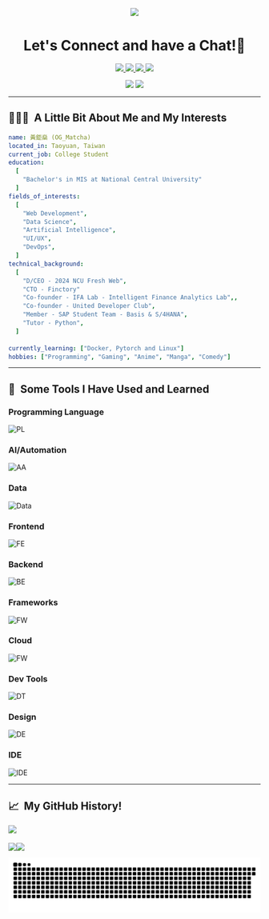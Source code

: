 <p align="center">
  <img src="https://capsule-render.vercel.app/api?type=waving&color=gradient&text=Hi!%20I'm%20OG_Matcha&height=100&section=header"/>
</p>

<h1 align="center">
  Let's Connect and have a Chat!💬
</h1>

<p align="center">
<a href="https://leetcode.com/OG_Matcha/">
  <img height="50" src="https://cdn.iconscout.com/icon/free/png-256/free-leetcode-3629476-3031539.png"/>
</a>
<a href="https://www.linkedin.com/in/ogmatcha/">
  <img height="50" src="https://user-images.githubusercontent.com/46517096/166973395-19676cd8-f8ec-4abf-83ff-da8243505b82.png"/>
</a>
<a href="https://www.facebook.com/littlejasonhuang/">
  <img height="50" src="https://i.pinimg.com/originals/d2/97/9b/d2979bd98ea37dd3ba4d31c20828ceed.png"/>
</a>
<a href="https://www.instagram.com/og_matcha/">
  <img height="50" src="https://user-images.githubusercontent.com/46517096/166974368-9798f39f-1f46-499c-b14e-81f0a3f83a06.png"/>
</a>
</p>

<p align="center">
<!--   <img height="250" src= "https://i.imgur.com/CLmQxbH.gif"> -->
  <img height="250" src= "https://i.imgur.com/CGEmcSN.gif">
  <img height="250" src= "https://github.com/OG-Matcha/OG-Matcha/assets/85878531/882e99ce-41ac-4a06-9a49-6d424b0f605b.gif">
</p>

---

<h2> 👨🏻‍💻 &nbsp;A Little Bit About Me and My Interests</h2>

```yaml
name: 黃鉅燊 (OG_Matcha)
located_in: Taoyuan, Taiwan
current_job: College Student
education:
  [
    "Bachelor's in MIS at National Central University"
  ]
fields_of_interests:
  [
    "Web Development",
    "Data Science",
    "Artificial Intelligence",
    "UI/UX",
    "DevOps",
  ]
technical_background:
  [
    "D/CEO - 2024 NCU Fresh Web",
    "CTO - Finctory"
    "Co-founder - IFA Lab - Intelligent Finance Analytics Lab",,
    "Co-founder - United Developer Club",
    "Member - SAP Student Team - Basis & S/4HANA",
    "Tutor - Python",
  ]
  
currently_learning: ["Docker, Pytorch and Linux"]
hobbies: ["Programming", "Gaming", "Anime", "Manga", "Comedy"]
```
  
---
  
<h2> 🚀 &nbsp;Some Tools I Have Used and Learned</h2>

<h3>Programming Language</h4>

![PL](https://go-skill-icons.vercel.app/api/icons?i=c,cpp,py,java,js,dart,php&titles=true)

<h3>AI/Automation</h3>

![AA](https://go-skill-icons.vercel.app/api/icons?i=pytorch,tensorflow,sklearn,langchain,selenium&titles=true)

<h3>Data</h3>

![Data](https://go-skill-icons.vercel.app/api/icons?i=numpy,pandas,matplotlib,seaborn&titles=true)

<h3>Frontend</h3>

![FE](https://go-skill-icons.vercel.app/api/icons?i=html,css,vue,nuxt,sass,tailwind&titles=true)

<h3>Backend</h3>

![BE](https://go-skill-icons.vercel.app/api/icons?i=nodejs,express,django,fastapi,flask,sequelize,graphql,spring,nginx,mysql,postgres,sqlite,redis&titles=true)

<h3>Frameworks</h3>

![FW](https://go-skill-icons.vercel.app/api/icons?i=qt,flutter,laravel,bots&titles=true)

<h3>Cloud</h3>

![FW](https://go-skill-icons.vercel.app/api/icons?i=azure,heroku&titles=true)

<h3>Dev Tools</h3>

![DT](https://go-skill-icons.vercel.app/api/icons?i=docker,git,linux,postman&titles=true)

<h3>Design</h3>

![DE](https://go-skill-icons.vercel.app/api/icons?i=canva,figma,md&titles=true)

<h3>IDE</h3>

![IDE](https://go-skill-icons.vercel.app/api/icons?i=vscode,eclipse,jupyter&titles=true)

---  

<h2> 📈 &nbsp;My GitHub History!</h2>

![](https://komarev.com/ghpvc/?username=OG-Matcha&color=brightgreen&style=plastic)

<div style="display: flex">
  <a href="https://github.com/OG-Matcha">
    <img style="width: 50%" align="center" src="https://github-readme-stats-og-matcha.vercel.app/api?username=OG-Matcha&show_icons=true&theme=radical" />
  </a>
  <a href="https://github.com/OG-Matcha">
    <img style="width: 38%" align="center" src="https://github-readme-stats-og-matcha.vercel.app/api/top-langs/?username=OG-Matcha&layout=compact&hide=jupyter%20notebook&theme=radical" />
  </a>
</div>

![Snake animation](https://github.com/OG-Matcha/OG-Matcha/blob/output/github-contribution-grid-snake-dark.svg)
